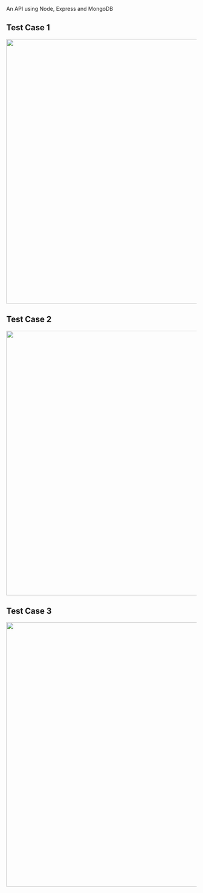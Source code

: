 An API using Node, Express and MongoDB

<h2> Test Case 1 </h2>
<img src="https://i.postimg.cc/QNgh5Rxp/Screenshot-41.png" width="700"/>

<h2> Test Case 2 </h2>
<img src="https://i.postimg.cc/vHQMv3cC/Screenshot-42.png" width="700"/>

<h2> Test Case 3 </h2>
<img src="https://i.postimg.cc/nc0xSBmr/Screenshot-43.png" width="700" />
